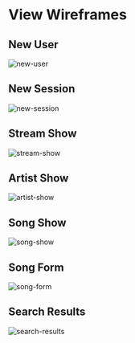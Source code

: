 # View Wireframes

## New User
![new-user]

## New Session
![new-session]

## Stream Show
![stream-show]

## Artist Show
![artist-show]

## Song Show
![song-show]

## Song Form
![song-form]

## Search Results
![search-results]

[new-user]: ./images/NewUser.png
[new-session]: ./images/NewSession.png
[stream-show]: ./images/StreamShow.jpg
[artist-show]: ./images/ArtistShow.jpg
[song-show]: ./images/SongShow.jpg
[song-form]: ./images/SongForm.jpg
[search-results]: ./images/SearchResultsShow.jpg
